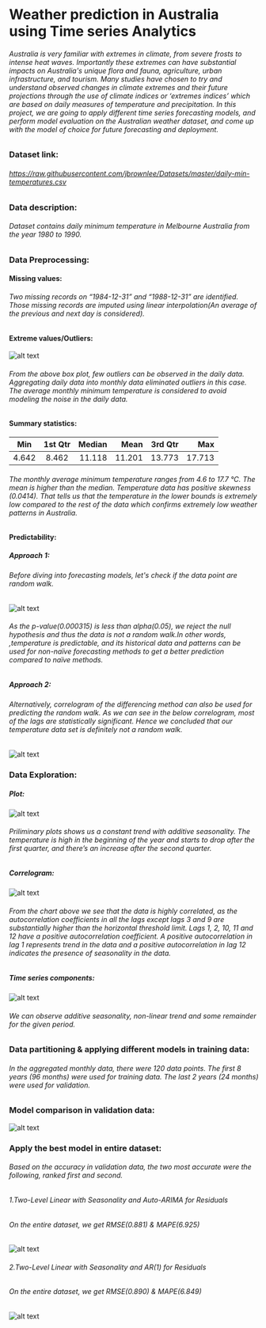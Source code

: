 # Weather prediction in Australia using Time series Analytics
###### Australia is very familiar with extremes in climate, from severe frosts to intense heat waves. Importantly these extremes can have substantial impacts on Australia's unique flora and fauna, agriculture, urban infrastructure, and tourism. Many studies have chosen to try and understand observed changes in climate extremes and their future projections through the use of climate indices or ‘extremes indices’ which are based on daily measures of temperature and precipitation. In this project, we are going to apply different time series forecasting models, and perform model evaluation on the Australian weather dataset, and come up with the model of choice for future forecasting and deployment. 

### Dataset link: 
###### https://raw.githubusercontent.com/jbrownlee/Datasets/master/daily-min-temperatures.csv
### Data description:

###### Dataset contains daily minimum temperature in Melbourne Australia from the year 1980 to 1990.
### Data Preprocessing:

#### Missing values:
###### Two missing records on “1984-12-31” and “1988-12-31” are identified. Those missing records are imputed using linear interpolation(An average of the previous and next day is considered).

#### Extreme values/Outliers:
![alt text](https://github.com/nkdot/Temperature_prediction/blob/main/images/box_plot.png "Box plot")
###### From the above box plot, few outliers can be observed in the daily data.  Aggregating daily data into monthly data eliminated outliers in this case. The average monthly minimum temperature is considered to avoid modeling the noise in the daily data. 

#### Summary statistics: 
| Min  | 1st Qtr       | Median  |Mean|3rd Qtr| Max|
| -----|:-------------:| -----:|-----:|-----:|-----:|
|4.642 | 8.462| 11.118 |11.201| 13.773|17.713|

###### The monthly average minimum temperature ranges from 4.6 to 17.7 ℃. The mean is higher than the median. Temperature data has positive skewness (0.0414). That tells us that the temperature in the lower bounds is extremely low compared to the rest of the data which confirms extremely low weather patterns in Australia.

#### Predictability:
##### Approach 1:
###### Before diving into forecasting models, let's check if the data point are random walk.
![alt text](https://github.com/nkdot/Temperature_prediction/blob/main/images/hyp_test.png "Hypothesis testing using AR(1)")
###### As  the p-value(0.000315) is less than alpha(0.05), we reject the null hypothesis and thus the data is not a random walk.In other words, ,temperature is predictable, and its historical data and patterns can be used for non-naïve forecasting methods to get a better prediction compared to naïve methods.

##### Approach 2:
###### Alternatively,  correlogram of the differencing method can also be used for predicting the random walk. As we can see in the below correlogram, most of the lags are statistically significant. Hence we concluded that our temperature data set is definitely not a random walk.
![alt text](https://github.com/nkdot/Temperature_prediction/blob/main/images/differencing_acf.png "Acf using differencing method")

### Data Exploration: 
##### Plot:
![alt text](https://github.com/nkdot/Temperature_prediction/blob/main/images/plot.png "Plot")
###### Priliminary plots shows us a constant trend with additive seasonality. The temperature is high in the beginning of the year and starts to drop after the first quarter, and there’s an increase after the second quarter.

##### Correlogram: 
![alt text](https://github.com/nkdot/Temperature_prediction/blob/main/images/acf.png "ACF")
###### From the chart above we see that the data is highly correlated, as the autocorrelation coefficients in all the lags except lags 3 and 9 are substantially higher than the horizontal threshold limit. Lags 1, 2, 10, 11 and 12 have a positive autocorrelation coefficient. A positive autocorrelation in lag 1 represents trend in the data and a positive autocorrelation in lag 12 indicates the presence of seasonality in the data.

##### Time series components:
![alt text](https://github.com/nkdot/Temperature_prediction/blob/main/images/stl.png "Time series components")
###### We can observe additive seasonality, non-linear trend and some remainder for the given period. 

### Data partitioning & applying different models in training data:
###### In the aggregated monthly data, there were 120 data points. The first 8 years (96 months) were used for training data. The last 2 years (24 months) were used for validation. 

### Model comparison in validation data:
![alt text](https://github.com/nkdot/Temperature_prediction/blob/main/images/model_comparison.png "Model comparison table")

### Apply the best model in entire dataset:
###### Based on the accuracy in validation data, the two most accurate were the following, ranked first and second. 
###### 1.Two-Level Linear with Seasonality and Auto-ARIMA for Residuals
###### On the entire dataset, we get RMSE(0.881) & MAPE(6.925)
![alt text](https://github.com/nkdot/Temperature_prediction/blob/main/images/best1_plot.png "Two level model with Auto arima for residuals")

###### 2.Two-Level Linear with Seasonality and AR(1) for Residuals
###### On the entire dataset, we get RMSE(0.890) & MAPE(6.849)
![alt text](https://github.com/nkdot/Temperature_prediction/blob/main/images/best2_plot.png "Two level model with AR(1) for residuals")




